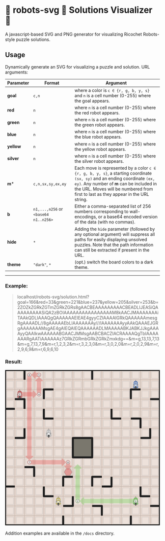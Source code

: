 # :robot: robots-svg :robot: Solutions Visualizer :robot:
A javascript-based SVG and PNG generator for visualizing Ricochet Robots-style puzzle solutions.

## Usage
  Dynamically generate an SVG for visualizing a puzzle and solution. URL arguments:

  Parameter | Format | Argument
  --------- | ------ | --------
  **goal** | `c,n` | where a color is `c ∈ {r, g, b, y, s}` and `n` is a cell number (0-255) where the goal appears.
  **red** | `n` | where `n` is a cell number (0-255) where the red robot appears.
  **green** | `n` | where `n` is a cell number (0-255) where the green robot appears.
  **blue** | `n` | where `n` is a cell number (0-255) where the blue robot appears.
  **yellow** | `n` | where `n` is a cell number (0-255) where the yellow robot appears.
  **silver**  | `n` | where `n` is a cell number (0-255) where the silver robot appears.
  **m**\* | `c,n,sx,sy,ex,ey` | Each move is represented by a color `c ∈ {r, g, b, y, s}`, a starting coordinate `(sx, sy)` and an ending coordinate `(ex, ey)`. Any number of **m** can be included in the URL. Moves will be numbered from first to last as they appear in the URL string.
  **b** | `n1,...,n256` or `<base64 n1..n256>` | Either a comma-separated list of 256 numbers corresponding to wall-encodings, or a base64 encoded version of the data (with no commas).
  **hide** | `*` | Adding the `hide` parameter (followed by any optional argument) will suppress all paths for easily displaying unsolved puzzles. Note that the path information can still be extracted if present in the URL.
  **theme** | `"dark"`, `*` | (opt.) switch the board colors to a dark theme.

---

  ### Example:

  > localhost/robots-svg/solution.html?goal=166&red=33&green=221&blue=237&yellow=205&silver=253&b=2ZOZkZGRkZGTmZGRkZGRs8gAACBEAAAAAAAAACBEADLIJEASiQAAAAAAAAASiQA2zBOIAAAAAAAAAAAAAAAAM8kAACJMAAAAAAAiTAAkQDLIAAAQgQAAAAAAEIEAE4gyyCZIAAAAIGRkQAAAAAAmesgRgAAAADL//8gAAAAAEbLIAAAAAAAy///IAAAAAAAyyAAkQAAAEJGRgAAAAAAAMsgAE4gAIEQAIEQAAAAAADLMAAAAABKJABKJJkgAAAAyyQAAIkwAAAAAABGAACJMMsgAABCBACZIACRAAAAQgTbIAAAAAAARgAATiAAAAAAz7GRkZGRmbGRkZGRkZmxkdg==&m=g,13,13,7,13&m=g,7,13,7,9&m=r,1,2,3,2&m=r,3,2,3,0&m=r,3,0,2,0&m=r,2,0,2,9&m=r,2,9,6,9&m=r,6,9,6,10

  ### Result:
  <p align="center"><img src="docs/soln.png" width="800px" alt="" /></p>

  Addition examples are available in the `/docs` directory.